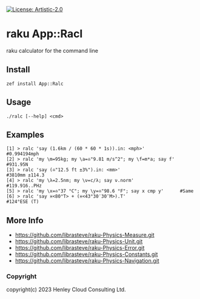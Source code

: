 [![License: Artistic-2.0](https://img.shields.io/badge/License-Artistic%202.0-0298c3.svg)](https://opensource.org/licenses/Artistic-2.0)

# raku App::Racl

raku calculator for the command line

## Install
```
zef install App::Ralc
```

## Usage
```
./ralc [--help] <cmd>
```

## Examples
```
[1] > ralc 'say (1.6km / (60 * 60 * 1s)).in: <mph>'               #0.994194mph
[2] > ralc 'my \m=95kg; my \a=♎️"9.81 m/s^2"; my \f=m*a; say f'   #931.95N
[3] > ralc 'say (♎️"12.5 ft ±3%").in: <mm>'                       #3810mm ±114.3
[4] > ralc 'my \λ=2.5nm; my \ν=c/λ; say ν.norm'                   #119.916..PHz
[5] > ralc 'my \x=♎️"37 °C"; my \y=♎️"98.6 °F"; say x cmp y'      #Same
[6] > ralc 'say ♓️<80°T> + (♓️<43°30′30″M>).T'                    #124°ESE (T) 
```

## More Info
- https://github.com/librasteve/raku-Physics-Measure.git
- https://github.com/librasteve/raku-Physics-Unit.git
- https://github.com/librasteve/raku-Physics-Error.git
- https://github.com/librasteve/raku-Physics-Constants.git
- https://github.com/librasteve/raku-Physics-Navigation.git

### Copyright
copyright(c) 2023 Henley Cloud Consulting Ltd.
